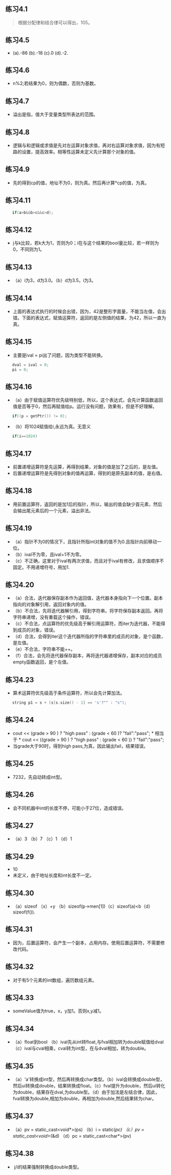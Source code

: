 ## 练习4.1
> 根据分配律和结合律可以得出，105。
## 练习4.5
* (a).-86 (b).-18 (c).0 (d).-2.
## 练习4.6
* n%2;若结果为0，则为偶数，否则为基数。
## 练习4.7
* 溢出是指，值大于变量类型所表达的范围。
## 练习4.8
* 逻辑与和逻辑或求值是先对左运算对象求值，再对右运算对象求值，因为有短路的设置，提高效率。相等性运算未定义先计算那个对象的值。
## 练习4.9
* 先的得到cp的值，地址不为0，则为真。然后再计算*cp的值，为真。
## 练习4.11
```cpp
   if(a>b&&b>c&&c>d);
```
## 练习4.12
* j与k比较，若k大为1，否则为0；i在与这个结果的bool量比较，若一样则为0，不同则为1。
## 练习4.13
* （a）i为3，d为3.0。（b）d为3.5，i为3。
## 练习4.14
* 上面的表达式执行的时候会出错，因为，42是整形字面量，不能当左值，会出错。下面的表达式，赋值运算符，返回的是左侧值的结果，为42，所以一直为真。
## 练习4.15
* 主要是ival = pi出了问题，因为类型不能转换。
```cpp
   dval = ival = 0;
   pi = 0;
```
## 练习4.16
* （a）由于赋值运算符优先级特别低，所以，这个表达式，会先计算函数返回值是否等于0，然后再赋值给p。运行没有问题，效果有，但是不好理解。
```cpp
   if((p = getPtr()) != 0);
```
* （b）将1024赋值给i,永远为真。无意义
```cpp
   if(i==1024)
```   
## 练习4.17
* 前置递增运算符是先运算，再得到结果，对象的值是加了之后的，是左值。
* 后置递增运算符是先得到对象的值再运算，得到的是原先副本的值，是右值。
## 练习4.18
* 用前置运算符，返回的是加1后的指针，所以，输出的值会缺少首元素，然后会输出尾元素后的一个元素，溢出非法。
## 练习4.19
* （a）指针不为0的情况下，且指针所指int对象的值不为0.且指针向前移动一位。
* （b）ival不为零，且ival+1不为零。
* （c）不正确，这里对于ival有两次求值，而且对于ival有修改，且求值顺序不固定。不用递增符号，用加1.
## 练习4.20
* （a）合法，迭代器保存副本作为返回值，迭代器本身指向下一个位置。副本指向的对象解引用，返回对象内的值。
* （b）不合法，先将迭代器解引用，得到字符串。将字符保存副本返回。再将字符串递增，没有重载这个操作，错误。
* （c）不合法，点运算符的优先级高于解引用运算符，而iter为迭代器，不能得到成员的对象，错误。
* （d）合法，会得到iter这个迭代器所指的字符串里的成员的对象，是个函数，是左值。
* （e）不合法，字符串不能++。
* （f）合法，会先将迭代器保存副本，再将迭代器递增保存，副本对应的成员empty函数返回，是个左值。
## 练习4.23
* 算术运算符优先级高于条件运算符，所以会先计算加法。
```cpp
   string p1 = s + (s[s.size() - 1] == 's'?"" : "s");
```
## 练习4.24
* cout << (grade > 90 ) ? "high pass" : (grade < 60 )? "fail":"pass";
* 相当于
* cout << ((grade > 90 ) ? "high pass" : (grade < 60 )) ? "fail":"pass";
* 当grade大于90时，得到high pass,为真，因此输出fail，结果错误。
## 练习4.25
* 7232，先自动转成int型。
## 练习4.26
* 会不同机器中int的长度不停，可能小于27位，造成错误。
## 练习4.27
* （a）3 （b）7 （c）1 （d）1
## 练习4.29
* 10
* 未定义，由于地址长度和int长度不一定。
## 练习4.30
* （a）sizeof （x）+y （b）sizeof(p->men[1])（c）sizeof(a)<b（d）sizeof(f()).
## 练习4.31
* 因为，后置运算符，会产生一个副本，占用内存。使用后置运算符，不需要修改代码。
## 练习4.32
* 对于有5个元素的int数组，遍历数组元素。
## 练习4.33
* someValue值为true，x，y加1。否则x,y减1。
## 练习4.34
* （a）float到bool （b）ival先从int转float,与fval相加转为double赋值给dval （c）ival与cval相乘，cval转为int型，在与dval相加，转为double。
## 练习4.35
* （a）'a'转换成int型，然后再转换成char类型。（b）ival会转换成double型，然后ui转换成double，结果转换成float。（c）fval提升为double，然后ui转化为double，结果存在dval,为double型。（d）由于加法是左结合律，因此，fval转换为double,相加为double，再相加为double,然后结果转为char。
## 练习4.37
* （a）pv = static_cast<void*>(ps) （b）i = static<int>(*pc) （c）pv = static_cast<void*>(&d) （d）pc = static_cast<char*>(pv)
## 练习4.38
*  j/i的结果强制转换成double类型。
